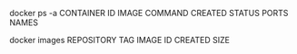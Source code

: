 docker ps -a
CONTAINER ID        IMAGE               COMMAND             CREATED             STATUS              PORTS               NAMES

docker images
REPOSITORY          TAG                 IMAGE ID            CREATED             SIZE